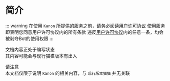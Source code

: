 # 简介

::: warning
在使用 `Kanon` 所提供的服务之前，请务必阅读[用户许可协议](/Eula/)
使用服务即表明您同意用户许可协议内的所有条款
违反[用户许可协议](/Elua/)内的任意一条，均会被剥夺Bot的使用权限
:::

文档内容正处于编写状态  
其内容可能会与现行猫猫版本有出入

请注意   
本文档仅限于说明 `Kanon` 的相关内容，与 `现行版本猫猫` 并无关联  
